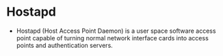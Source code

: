 # Hostapd

- Hostapd (Host Access Point Daemon) is a user space software access point  capable of turning normal network interface cards into access points and authentication servers.
